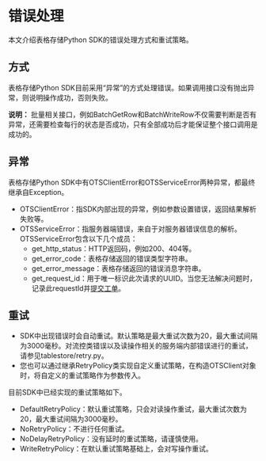 # 错误处理

本文介绍表格存储Python SDK的错误处理方式和重试策略。

## 方式

表格存储Python SDK目前采用“异常”的方式处理错误。如果调用接口没有抛出异常，则说明操作成功，否则失败。

**说明：** 批量相关接口，例如BatchGetRow和BatchWriteRow不仅需要判断是否有异常，还需要检查每行的状态是否成功，只有全部成功后才能保证整个接口调用是成功的。

## 异常

表格存储Python SDK中有OTSClientError和OTSServiceError两种异常，都最终继承自Exception。

-   OTSClientError：指SDK内部出现的异常，例如参数设置错误，返回结果解析失败等。
-   OTSServiceError：指服务器端错误，来自于对服务器错误信息的解析。OTSServiceError包含以下几个成员：
    -   get\_http\_status：HTTP返回码，例如200、404等。
    -   get\_error\_code：表格存储返回的错误类型字符串。
    -   get\_error\_message：表格存储返回的错误消息字符串。
    -   get\_request\_id：用于唯一标识此次请求的UUID。当您无法解决问题时，记录此requestId并[提交工单](https://workorder-intl.console.aliyun.com/#/ticket/createInd)。

## 重试

-   SDK中出现错误时会自动重试。默认策略是最大重试次数为20，最大重试间隔为3000毫秒。对流控类错误以及读操作相关的服务端内部错误进行的重试，请参见tablestore/retry.py。
-   您也可以通过继承RetryPolicy类实现自定义重试策略，在构造OTSClient对象时，将自定义的重试策略作为参数传入。

目前SDK中已经实现的重试策略如下。

-   DefaultRetryPolicy：默认重试策略，只会对读操作重试，最大重试次数为20，最大重试间隔为3000毫秒。
-   NoRetryPolicy：不进行任何重试。
-   NoDelayRetryPolicy：没有延时的重试策略，请谨慎使用。
-   WriteRetryPolicy：在默认重试策略基础上，会对写操作重试。


